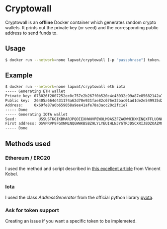 # Cryptowall
Cryptowall is an **offline** Docker container which generates random crypto wallets. It prints out the private key (or seed) and the corresponding public address to send funds to.

## Usage

```sh
$ docker run --network=none lapwat/cryptowall [-p "passphrase"] token...
```

## Example

```sh
$ docker run --network=none lapwat/cryptowall eth iota
----- Generating ETH wallet
Private key: 073026f2007252ec0c757e2b267f0b520c4c43032c99a87e85682142a7a779f5
Public key:  26405a664d431174a62d70e931fae82c676e32bac01ad1de2e549935d21570dab6d6afe3f1f76f9e68d80a05322f62619b43676a4c8536039e8fe31a381d3653
Address:     0x69fe87a6b659058a9ee41afe78a3acc20c2fc1e7
----- Done
----- Generating IOTA wallet
Seed:          USSUSTKGIKBMARJPQOIEXHWHVPEWOLM9ASZFZAOWMCDXKENQXFFLUONQRTSIQVZATSFPN9Y9ZJEUVWSOP
First address: OSVPRVP9FGXNMLNQGWWKBSBZ9LYLYEUIHLNJYGTRJDSCXRIJBDZOAZMOXWUAWCEZYGSLJWZBLPKOFRKSXLZQCEYKDX
----- Done
```

## Methods used

### Ethereum / ERC20

I used the method and script described in [this excellent article](https://kobl.one/blog/create-full-ethereum-keypair-and-address) from Vincent Kobel.

### Iota

I used the class _AddressGenerator_ from the official python library [pyota](https://github.com/iotaledger/iota.lib.py).

### Ask for token support

Creating an issue if you want a specific token to be implemeted.
